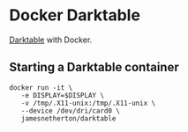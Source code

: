 # Docker Darktable

[Darktable](http://www.darktable.org/) with Docker.

## Starting a Darktable container

```
docker run -it \
   -e DISPLAY=$DISPLAY \
   -v /tmp/.X11-unix:/tmp/.X11-unix \
   --device /dev/dri/card0 \
   jamesnetherton/darktable
```
